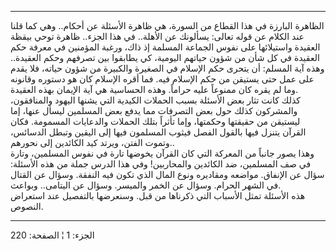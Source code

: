 ------------------------------------------------------------------------

الظاهرة البارزة في هذا القطاع من السورة، هي ظاهرة الأسئلة عن أحكام.. وهي
كما قلنا عند الكلام عن قوله تعالى: يسألونك عن الأهلة.. في هذا الجزء..
ظاهرة توحي بيقظة العقيدة واستيلائها على نفوس الجماعة المسلمة إذ ذاك،
ورغبة المؤمنين في معرفة حكم العقيدة في كل شأن من شؤون حياتهم اليومية، كي
يطابقوا بين تصرفهم وحكم العقيدة.. وهذه آية المسلم: أن يتحرى حكم الإسلام
في الصغيرة والكبيرة من شؤون حياته، فلا يقدم على عمل حتى يستيقن من حكم
الإسلام فيه. فما أقره الإسلام كان هو دستوره وقانونه وما لم يقره كان
ممنوعاً عليه حراماً. وهذه الحساسية هي آية الإيمان بهذه العقيدة.  
كذلك كانت تثار بعض الأسئلة بسبب الحملات الكيدية التي يشنها اليهود
والمنافقون، والمشركون كذلك حول بعض التصرفات مما يدفع بعض المسلمين ليسأل
عنها، إما ليستيقن من حقيقتها وحكمتها، وإما تأثراً بتلك الحملات والدعايات
المسمومة. فكان القرآن يتنزل فيها بالقول الفصل فيثوب المسلمون فيها إلى
اليقين وتبطل الدسائس، وتموت الفتن، ويرتد كيد الكائدين إلى نحورهم..  
وهذا يصور جانباً من المعركة التي كان القرآن يخوضها تارة في نفوس المسلمين،
وتارة في صف المسلمين، ضد الكائدين والمحاربين! وفي هذا الدرس جملة من هذه
الأسئلة: سؤال عن الإنفاق. مواضعه ومقاديره ونوع المال الذي تكون فيه
النفقة. وسؤال عن القتال في الشهر الحرام. وسؤال عن الخمر والميسر. وسؤال
عن اليتامى.. وبواعث.  
هذه الأسئلة تمثل الأسباب التي ذكرناها من قبل. وسنعرضها بالتفصيل عند
استعراض النصوص.

------------------------------------------------------------------------

الجزء: 1 ¦ الصفحة: 220

